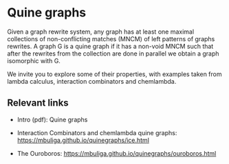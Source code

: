 # Quine graphs

Given a graph rewrite system, any graph has at least one maximal  collections of non-conflicting matches (MNCM) of left patterns of graphs rewrites. A graph G is a quine graph if it has a non-void MNCM such that after the rewrites from the collection are done in parallel we obtain a graph isomorphic with G. 

We invite you to  explore some of their properties, with examples taken from lambda calculus, interaction combinators and chemlambda. 


## Relevant links

- Intro (pdf): Quine graphs

- Interaction Combinators and chemlambda quine graphs: https://mbuliga.github.io/quinegraphs/ice.html 

- The Ouroboros: https://mbuliga.github.io/quinegraphs/ouroboros.html


